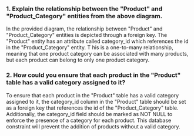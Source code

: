 ### 1. Explain the relationship between the "Product" and "Product_Category" entities from the above diagram. ###
In the provided diagram, the relationship between "Product" and "Product_Category" entities is depicted through a foreign key. 
The "Product" entity has an attribute called category_id which references the id in the "Product_Category" entity. T
his is a one-to-many relationship, meaning that one product category can be associated with many products, but each product can belong to only one product category.

### 2. How could you ensure that each product in the "Product" table has a valid category assigned to it? ###
To ensure that each product in the "Product" table has a valid category assigned to it, the category_id column in the 
"Product" table should be set as a foreign key that references the id of the "Product_Category" table. Additionally, 
the category_id field should be marked as NOT NULL to enforce the presence of a category for each product. 
This database constraint will prevent the addition of products without a valid category.
